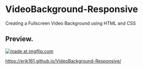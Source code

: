 # VideoBackground-Responsive
Creating a Fullscreen Video Background using HTML and CSS 

## Preview.

<a href="https://imgflip.com/gif/2yaonz"><img src="https://i.imgflip.com/2yaonz.gif" title="made at imgflip.com"/></a>

https://erik161.github.io/VideoBackground-Responsive/


